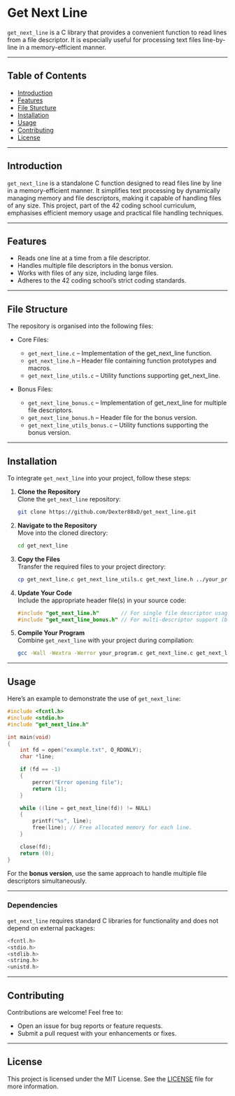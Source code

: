 # Get Next Line

`get_next_line` is a C library that provides a convenient function to read lines from a file descriptor. It is especially useful for processing text files line-by-line in a memory-efficient manner.

---

## Table of Contents
- [Introduction](#introduction)
- [Features](#features)
- [File Sturcture](#file-structure)
- [Installation](#installation)
- [Usage](#usage)
- [Contributing](#contributing)
- [License](#license)

---

## Introduction

`get_next_line` is a standalone C function designed to read files line by line in a memory-efficient manner. It simplifies text processing by dynamically managing memory and file descriptors, making it capable of handling files of any size. This project, part of the 42 coding school curriculum, emphasises efficient memory usage and practical file handling techniques.

---

## Features

- Reads one line at a time from a file descriptor.
- Handles multiple file descriptors in the bonus version.
- Works with files of any size, including large files.
- Adheres to the 42 coding school’s strict coding standards.

---

## File Structure

The repository is organised into the following files:

- Core Files:
    - `get_next_line.c` – Implementation of the get_next_line function.
    - `get_next_line.h` – Header file containing function prototypes and macros.
    - `get_next_line_utils.c` – Utility functions supporting get_next_line.

- Bonus Files:
    - `get_next_line_bonus.c` – Implementation of get_next_line for multiple file descriptors.
    - `get_next_line_bonus.h` – Header file for the bonus version.
    - `get_next_line_utils_bonus.c` – Utility functions supporting the bonus version.

---

## **Installation**

To integrate `get_next_line` into your project, follow these steps:

1. **Clone the Repository**  
   Clone the `get_next_line` repository:  
   ```bash
   git clone https://github.com/Dexter88xD/get_next_line.git
   ```

2. **Navigate to the Repository**  
   Move into the cloned directory:  
   ```bash
   cd get_next_line
   ```

3. **Copy the Files**  
   Transfer the required files to your project directory:  
   ```bash
   cp get_next_line.c get_next_line_utils.c get_next_line.h ../your_project/
   ```

4. **Update Your Code**  
   Include the appropriate header file(s) in your source code:  
   ```c
   #include "get_next_line.h"       // For single file descriptor usage.
   #include "get_next_line_bonus.h" // For multi-descriptor support (bonus version).
   ```

5. **Compile Your Program**  
   Combine `get_next_line` with your project during compilation:  
   ```bash
   gcc -Wall -Wextra -Werror your_program.c get_next_line.c get_next_line_utils.c -o your_program
   ```

---

## **Usage**

Here’s an example to demonstrate the use of `get_next_line`:

```c
#include <fcntl.h>
#include <stdio.h>
#include "get_next_line.h"

int main(void)
{
    int fd = open("example.txt", O_RDONLY);
    char *line;

    if (fd == -1)
    {
        perror("Error opening file");
        return (1);
    }

    while ((line = get_next_line(fd)) != NULL)
    {
        printf("%s", line);
        free(line); // Free allocated memory for each line.
    }

    close(fd);
    return (0);
}
```

For the **bonus version**, use the same approach to handle multiple file descriptors simultaneously.  

---

### **Dependencies**  

`get_next_line` requires standard C libraries for functionality and does not depend on external packages:  
```c
<fcntl.h>
<stdio.h>
<stdlib.h>
<string.h>
<unistd.h>
```  

---

## Contributing

Contributions are welcome! Feel free to:
- Open an issue for bug reports or feature requests.
- Submit a pull request with your enhancements or fixes.

---

## License

This project is licensed under the MIT License. See the [LICENSE](LICENSE) file for more information.
